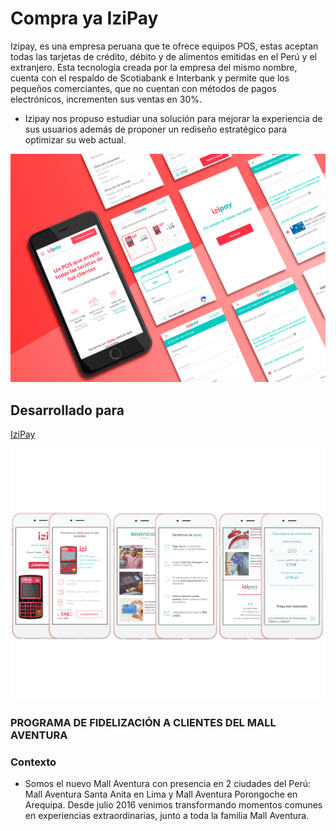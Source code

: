 # Compra ya IziPay

Izipay, es una empresa peruana que te ofrece equipos POS, estas aceptan todas las tarjetas de crédito, débito y de alimentos emitidas en el Perú y el extranjero.
Esta tecnología creada por la empresa del mismo nombre, cuenta con el respaldo de Scotiabank e Interbank y permite que los pequeños comerciantes, que no cuentan con métodos de pagos electrónicos, incrementen sus ventas en 30%.

- Izipay nos propuso estudiar una solución para mejorar la experiencia de sus usuarios además de proponer un rediseño estratégico para optimizar su web actual.

![image](https://raw.githubusercontent.com/alejandraHoces/Izipay/master/IZIPAY%20MOCKUP.png)


## Desarrollado para
 [IziPay](https://compraya.izipay.pe/)
 
![image](https://raw.githubusercontent.com/alejandraHoces/Izipay/master/izipay.png)

### **PROGRAMA  DE FIDELIZACIÓN A CLIENTES DEL MALL AVENTURA**

### **Contexto**
- Somos el nuevo Mall Aventura con presencia en 2 ciudades del Perú: Mall Aventura Santa Anita en Lima y Mall Aventura Porongoche en Arequipa. Desde julio 2016 venimos transformando momentos comunes en experiencias extraordinarias, junto a toda la familia Mall Aventura.  
